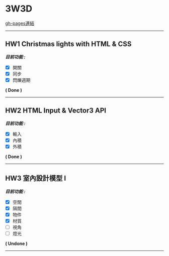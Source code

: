 # 3W3D
[gh-pages連結](https://mu-xiang.github.io/3w3d/)

-----

## HW1 Christmas lights with HTML & CSS

***目前功能 :***

- [x] 開關
- [x] 同步
- [x] 閃爍週期

__( Done )__

-----

## HW2 HTML Input & Vector3 API

***目前功能 :***

- [x] 輸入
- [x] 內積
- [x] 外積

__( Done )__

-----

## HW3 室內設計模型 I

***目前功能 :***

- [x] 空間
- [x] 隔間
- [x] 物件
- [x] 材質
- [ ] 視角
- [ ] 燈光

__( Undone )__

-----

